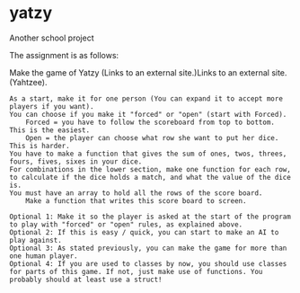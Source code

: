 # yatzy
Another school project

The assignment is as follows:

Make the game of Yatzy (Links to an external site.)Links to an external site. (Yahtzee).

    As a start, make it for one person (You can expand it to accept more players if you want).
    You can choose if you make it "forced" or "open" (start with Forced).
        Forced = you have to follow the scoreboard from top to bottom. This is the easiest.
        Open = the player can choose what row she want to put her dice. This is harder.
    You have to make a function that gives the sum of ones, twos, threes, fours, fives, sixes in your dice.
    For combinations in the lower section, make one function for each row, to calculate if the dice holds a match, and what the value of the dice is.
    You must have an array to hold all the rows of the score board.
        Make a function that writes this score board to screen.

    Optional 1: Make it so the player is asked at the start of the program to play with "forced" or "open" rules, as explained above.
    Optional 2: If this is easy / quick, you can start to make an AI to play against.
    Optional 3: As stated previously, you can make the game for more than one human player.
    Optional 4: If you are used to classes by now, you should use classes for parts of this game. If not, just make use of functions. You probably should at least use a struct!
